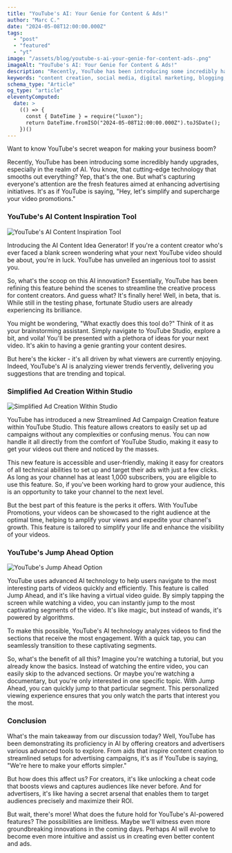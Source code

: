 ```yaml
---
title: "YouTube's AI: Your Genie for Content & Ads!"
author: "Marc C."
date: "2024-05-08T12:00:00.000Z"
tags:
  - "post"
  - "featured"
  - "yt"
image: "/assets/blog/youtube-s-ai-your-genie-for-content-ads-.png"
imageAlt: "YouTube's AI: Your Genie for Content & Ads!"
description: "Recently, YouTube has been introducing some incredibly handy upgrades, especially in the realm of AI"
keywords: "content creation, social media, digital marketing, blogging, SEO, content strategy, social media marketing, online marketing"
schema_type: "Article"
og_type: "article"
eleventyComputed:
  date: >
    (() => {
      const { DateTime } = require("luxon");
      return DateTime.fromISO("2024-05-08T12:00:00.000Z").toJSDate();
    })()
---
```

Want to know YouTube's secret weapon for making your business boom?

Recently, YouTube has been introducing some incredibly handy upgrades, especially in the realm of AI. You know, that cutting-edge technology that smooths out everything? Yep, that's the one. But what's capturing everyone's attention are the fresh features aimed at enhancing advertising initiatives. It's as if YouTube is saying, "Hey, let's simplify and supercharge your video promotions."







### YouTube's AI Content Inspiration Tool

![YouTube's AI Content Inspiration Tool](/assets/blog/youtube-s-ai-content-tool.png)

Introducing the AI Content Idea Generator! If you're a content creator who's ever faced a blank screen wondering what your next YouTube video should be about, you're in luck. YouTube has unveiled an ingenious tool to assist you.

So, what's the scoop on this AI innovation? Essentially, YouTube has been refining this feature behind the scenes to streamline the creative process for content creators. And guess what? It's finally here! Well, in beta, that is. While still in the testing phase, fortunate Studio users are already experiencing its brilliance.

You might be wondering, "What exactly does this tool do?" Think of it as your brainstorming assistant. Simply navigate to YouTube Studio, explore a bit, and voila! You'll be presented with a plethora of ideas for your next video. It's akin to having a genie granting your content desires.

But here's the kicker - it's all driven by what viewers are currently enjoying. Indeed, YouTube's AI is analyzing viewer trends fervently, delivering you suggestions that are trending and topical. 











### Simplified Ad Creation Within Studio

![Simplified Ad Creation Within Studio](/assets/blog/ad-campaign-within-studio.png)

YouTube has introduced a new Streamlined Ad Campaign Creation feature within YouTube Studio. This feature allows creators to easily set up ad campaigns without any complexities or confusing menus. You can now handle it all directly from the comfort of YouTube Studio, making it easy to get your videos out there and noticed by the masses.



This new feature is accessible and user-friendly, making it easy for creators of all technical abilities to set up and target their ads with just a few clicks. As long as your channel has at least 1,000 subscribers, you are eligible to use this feature. So, if you've been working hard to grow your audience, this is an opportunity to take your channel to the next level.



But the best part of this feature is the perks it offers. With YouTube Promotions, your videos can be showcased to the right audience at the optimal time, helping to amplify your views and expedite your channel's growth. This feature is tailored to simplify your life and enhance the visibility of your videos.









### YouTube's Jump Ahead Option

![YouTube's Jump Ahead Option](/assets/blog/_ai-powered-jump-ahead.png)

YouTube uses advanced AI technology to help users navigate to the most interesting parts of videos quickly and efficiently. This feature is called Jump Ahead, and it's like having a virtual video guide. By simply tapping the screen while watching a video, you can instantly jump to the most captivating segments of the video. It's like magic, but instead of wands, it's powered by algorithms. 



To make this possible, YouTube's AI technology analyzes videos to find the sections that receive the most engagement. With a quick tap, you can seamlessly transition to these captivating segments. 



So, what's the benefit of all this? Imagine you're watching a tutorial, but you already know the basics. Instead of watching the entire video, you can easily skip to the advanced sections. Or maybe you're watching a documentary, but you're only interested in one specific topic. With Jump Ahead, you can quickly jump to that particular segment. This personalized viewing experience ensures that you only watch the parts that interest you the most.







### Conclusion



What's the main takeaway from our discussion today? Well, YouTube has been demonstrating its proficiency in AI by offering creators and advertisers various advanced tools to explore. From aids that inspire content creation to streamlined setups for advertising campaigns, it's as if YouTube is saying, "We're here to make your efforts simpler."



But how does this affect us? For creators, it's like unlocking a cheat code that boosts views and captures audiences like never before. And for advertisers, it's like having a secret arsenal that enables them to target audiences precisely and maximize their ROI.



But wait, there's more! What does the future hold for YouTube's AI-powered features? The possibilities are limitless. Maybe we'll witness even more groundbreaking innovations in the coming days. Perhaps AI will evolve to become even more intuitive and assist us in creating even better content and ads.

